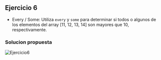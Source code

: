 ## Ejercicio 6

* Every / Some: Utiliza `every` y `some` para determinar si todos o algunos de los elementos del array [11, 12, 13, 14] son mayores que 10, respectivamente.

### Solucion propuesta
![Ejercicio6](https://github.com/Luiso-o/Ejercicio-S2.1-Javascript-I/assets/128043647/fd509062-6e3a-4afa-b558-d2bdee6c5793)

